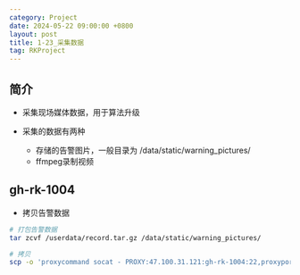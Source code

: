 ```yaml
---
category: Project
date: 2024-05-22 09:00:00 +0800
layout: post
title: 1-23_采集数据
tag: RKProject
---
```

## 简介

+ 采集现场媒体数据，用于算法升级

+ 采集的数据有两种
  + 存储的告警图片，一般目录为 /data/static/warning_pictures/
  + ffmpeg录制视频

## gh-rk-1004

+ 拷贝告警数据
```bash
# 打包告警数据
tar zcvf /userdata/record.tar.gz /data/static/warning_pictures/

# 拷贝
scp -o 'proxycommand socat - PROXY:47.100.31.121:gh-rk-1004:22,proxyport=5002' root@47.100.31.121:/userdata/record.tar.gz /home/user/zjy-190/Videos/helmet/gh-rk-1004/pictures/
```